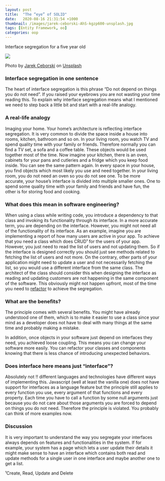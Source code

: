 ```yaml
---
layout: post
title:  "The “eye” of SOLID"
date:   2020-08-16 21:31:54 +1000
thumbnail: /images/jarek-ceborski-AhS-kgzp600-unsplash.jpg
tags: [Entity Framework, oo]
categories: oop
---
```

Interface segregation for a five year old

![](/images/jarek-ceborski-AhS-kgzp600-unsplash.jpg)

Photo by <a href="https://unsplash.com/@jarson?utm_source=unsplash&utm_medium=referral&utm_content=creditCopyText">Jarek Ceborski</a> on <a href="https://unsplash.com/photos/AhS-kgzp600?utm_source=unsplash&utm_medium=referral&utm_content=creditCopyText">Unsplash</a>

### Interface segregation in one sentence

The heart of interface segregation is this phrase “Do not depend on things you do not need”. If you raised your eyebrows you are not wasting your time reading this. To explain why interface segregation means what I mentioned we need to step back a little bit and start with a real-life analogy.

### A real-life analogy

Imaging your home. Your home’s architecture is reflecting interface segregation. It is very common to divide the space inside a house into rooms, kitchen, bathroom and so on. In your living room, you watch TV and spend quality time with your family or friends. Therefore normally you can find a TV set, a sofa and a coffee table. These objects would be used together most of the time. Now imagine your kitchen, there is an oven, cabinets for your pans and cutleries and a fridge which you keep food inside. You can see the same pattern again. In every space in your house, you find objects which most likely you use and need together. In your living room, you do not need an oven so you do not see one. To be more accurate, your house’s interface is divided into multiple smaller ones. One to spend some quality time with your family and friends and have fun, the other is for storing food and cooking.

### What does this mean in software engineering?

When using a class while writing code, you introduce a dependency to that class and invoking its functionality through its interface. In a more accurate term, you are depending on the interface. However, you might not need all of the functionality of its interface. As an example, imagine you are implementing a report of how many users are active in your app. To achieve that you need a class which does CRUD¹ for the users of your app. However, you just need to read the list of users and not updating them. So if the interface is designed correctly you should just see methods related to fetching the list of users and not more. On the contrary, other parts of your application might need to update a user and not necessarily fetching the list, so you would use a different interface from the same class. The architect of the class should consider this when designing the interface as reading and updating customers are not happening in the same component of the software. This obviously might not happen upfront, most of the time you need to [refactor](https://martinfowler.com/books/refactoring.html) to achieve the segregation.

### What are the benefits?

The principle comes with several benefits. You might have already understood one of them, which is to make it easier to use a class since your mind as a developer does not have to deal with many things at the same time and probably making a mistake.

In addition, once objects in your software just depend on interfaces they need, you achieved loose coupling. This means you can change your software more easily. You can refactor your classes and components knowing that there is less chance of introducing unexpected behaviors.

### Does interface here means just “interface”?

Absolutely not !! different languages and technologies have different ways of implementing this. Javascript (well at least the vanilla one) does not have support for interfaces as a language feature but the principle still applies to every function you use, every argument of that functions and every property. Each time you have to call a function by some null arguments just because you do not care about those arguments you are forced to depend on things you do not need. Therefore the principle is violated. You probably can think of more examples now.

### Discussion

It is very important to understand the way you segregate your interfaces always depends on features and functionalities in the system. If for example, your system has a page which lets a user update their details it might make sense to have an interface which contains both read and update methods for a single user in one interface and maybe another one to get a list.

¹Create, Read, Update and Delete
